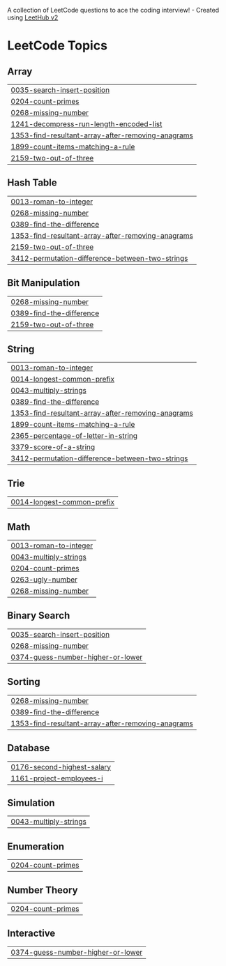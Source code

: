 A collection of LeetCode questions to ace the coding interview! - Created using [LeetHub v2](https://github.com/arunbhardwaj/LeetHub-2.0)
<!---LeetCode Topics Start-->
# LeetCode Topics
## Array
|  |
| ------- |
| [0035-search-insert-position](https://github.com/MuhammedAfsalCP/Leet_code/tree/master/0035-search-insert-position) |
| [0204-count-primes](https://github.com/MuhammedAfsalCP/Leet_code/tree/master/0204-count-primes) |
| [0268-missing-number](https://github.com/MuhammedAfsalCP/Leet_code/tree/master/0268-missing-number) |
| [1241-decompress-run-length-encoded-list](https://github.com/MuhammedAfsalCP/Leet_code/tree/master/1241-decompress-run-length-encoded-list) |
| [1353-find-resultant-array-after-removing-anagrams](https://github.com/MuhammedAfsalCP/Leet_code/tree/master/1353-find-resultant-array-after-removing-anagrams) |
| [1899-count-items-matching-a-rule](https://github.com/MuhammedAfsalCP/Leet_code/tree/master/1899-count-items-matching-a-rule) |
| [2159-two-out-of-three](https://github.com/MuhammedAfsalCP/Leet_code/tree/master/2159-two-out-of-three) |
## Hash Table
|  |
| ------- |
| [0013-roman-to-integer](https://github.com/MuhammedAfsalCP/Leet_code/tree/master/0013-roman-to-integer) |
| [0268-missing-number](https://github.com/MuhammedAfsalCP/Leet_code/tree/master/0268-missing-number) |
| [0389-find-the-difference](https://github.com/MuhammedAfsalCP/Leet_code/tree/master/0389-find-the-difference) |
| [1353-find-resultant-array-after-removing-anagrams](https://github.com/MuhammedAfsalCP/Leet_code/tree/master/1353-find-resultant-array-after-removing-anagrams) |
| [2159-two-out-of-three](https://github.com/MuhammedAfsalCP/Leet_code/tree/master/2159-two-out-of-three) |
| [3412-permutation-difference-between-two-strings](https://github.com/MuhammedAfsalCP/Leet_code/tree/master/3412-permutation-difference-between-two-strings) |
## Bit Manipulation
|  |
| ------- |
| [0268-missing-number](https://github.com/MuhammedAfsalCP/Leet_code/tree/master/0268-missing-number) |
| [0389-find-the-difference](https://github.com/MuhammedAfsalCP/Leet_code/tree/master/0389-find-the-difference) |
| [2159-two-out-of-three](https://github.com/MuhammedAfsalCP/Leet_code/tree/master/2159-two-out-of-three) |
## String
|  |
| ------- |
| [0013-roman-to-integer](https://github.com/MuhammedAfsalCP/Leet_code/tree/master/0013-roman-to-integer) |
| [0014-longest-common-prefix](https://github.com/MuhammedAfsalCP/Leet_code/tree/master/0014-longest-common-prefix) |
| [0043-multiply-strings](https://github.com/MuhammedAfsalCP/Leet_code/tree/master/0043-multiply-strings) |
| [0389-find-the-difference](https://github.com/MuhammedAfsalCP/Leet_code/tree/master/0389-find-the-difference) |
| [1353-find-resultant-array-after-removing-anagrams](https://github.com/MuhammedAfsalCP/Leet_code/tree/master/1353-find-resultant-array-after-removing-anagrams) |
| [1899-count-items-matching-a-rule](https://github.com/MuhammedAfsalCP/Leet_code/tree/master/1899-count-items-matching-a-rule) |
| [2365-percentage-of-letter-in-string](https://github.com/MuhammedAfsalCP/Leet_code/tree/master/2365-percentage-of-letter-in-string) |
| [3379-score-of-a-string](https://github.com/MuhammedAfsalCP/Leet_code/tree/master/3379-score-of-a-string) |
| [3412-permutation-difference-between-two-strings](https://github.com/MuhammedAfsalCP/Leet_code/tree/master/3412-permutation-difference-between-two-strings) |
## Trie
|  |
| ------- |
| [0014-longest-common-prefix](https://github.com/MuhammedAfsalCP/Leet_code/tree/master/0014-longest-common-prefix) |
## Math
|  |
| ------- |
| [0013-roman-to-integer](https://github.com/MuhammedAfsalCP/Leet_code/tree/master/0013-roman-to-integer) |
| [0043-multiply-strings](https://github.com/MuhammedAfsalCP/Leet_code/tree/master/0043-multiply-strings) |
| [0204-count-primes](https://github.com/MuhammedAfsalCP/Leet_code/tree/master/0204-count-primes) |
| [0263-ugly-number](https://github.com/MuhammedAfsalCP/Leet_code/tree/master/0263-ugly-number) |
| [0268-missing-number](https://github.com/MuhammedAfsalCP/Leet_code/tree/master/0268-missing-number) |
## Binary Search
|  |
| ------- |
| [0035-search-insert-position](https://github.com/MuhammedAfsalCP/Leet_code/tree/master/0035-search-insert-position) |
| [0268-missing-number](https://github.com/MuhammedAfsalCP/Leet_code/tree/master/0268-missing-number) |
| [0374-guess-number-higher-or-lower](https://github.com/MuhammedAfsalCP/Leet_code/tree/master/0374-guess-number-higher-or-lower) |
## Sorting
|  |
| ------- |
| [0268-missing-number](https://github.com/MuhammedAfsalCP/Leet_code/tree/master/0268-missing-number) |
| [0389-find-the-difference](https://github.com/MuhammedAfsalCP/Leet_code/tree/master/0389-find-the-difference) |
| [1353-find-resultant-array-after-removing-anagrams](https://github.com/MuhammedAfsalCP/Leet_code/tree/master/1353-find-resultant-array-after-removing-anagrams) |
## Database
|  |
| ------- |
| [0176-second-highest-salary](https://github.com/MuhammedAfsalCP/Leet_code/tree/master/0176-second-highest-salary) |
| [1161-project-employees-i](https://github.com/MuhammedAfsalCP/Leet_code/tree/master/1161-project-employees-i) |
## Simulation
|  |
| ------- |
| [0043-multiply-strings](https://github.com/MuhammedAfsalCP/Leet_code/tree/master/0043-multiply-strings) |
## Enumeration
|  |
| ------- |
| [0204-count-primes](https://github.com/MuhammedAfsalCP/Leet_code/tree/master/0204-count-primes) |
## Number Theory
|  |
| ------- |
| [0204-count-primes](https://github.com/MuhammedAfsalCP/Leet_code/tree/master/0204-count-primes) |
## Interactive
|  |
| ------- |
| [0374-guess-number-higher-or-lower](https://github.com/MuhammedAfsalCP/Leet_code/tree/master/0374-guess-number-higher-or-lower) |
<!---LeetCode Topics End-->
